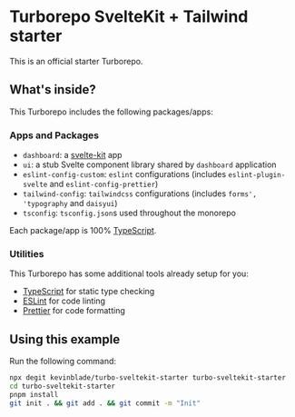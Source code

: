 # Turborepo SvelteKit + Tailwind starter

This is an official starter Turborepo.

## What's inside?

This Turborepo includes the following packages/apps:

### Apps and Packages

- `dashboard`: a [svelte-kit](https://kit.svelte.dev/) app
- `ui`: a stub Svelte component library shared by `dashboard` application
- `eslint-config-custom`: `eslint` configurations (includes `eslint-plugin-svelte` and `eslint-config-prettier`)
- `tailwind-config`: `tailwindcss` configurations (includes `forms', 'typography` and `daisyui`)
- `tsconfig`: `tsconfig.json`s used throughout the monorepo

Each package/app is 100% [TypeScript](https://www.typescriptlang.org/).

### Utilities

This Turborepo has some additional tools already setup for you:

- [TypeScript](https://www.typescriptlang.org/) for static type checking
- [ESLint](https://eslint.org/) for code linting
- [Prettier](https://prettier.io) for code formatting

## Using this example

Run the following command:

```sh
npx degit kevinblade/turbo-sveltekit-starter turbo-sveltekit-starter
cd turbo-sveltekit-starter
pnpm install
git init . && git add . && git commit -m "Init"
```
